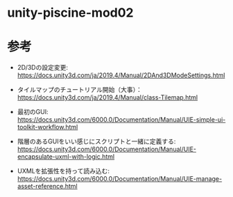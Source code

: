 # unity-piscine-mod02

# 参考
- 2D/3Dの設定変更: https://docs.unity3d.com/ja/2019.4/Manual/2DAnd3DModeSettings.html
- タイルマップのチュートリアル開始（大事）：　https://docs.unity3d.com/ja/2019.4/Manual/class-Tilemap.html

- 最初のGUI: https://docs.unity3d.com/6000.0/Documentation/Manual/UIE-simple-ui-toolkit-workflow.html
- 階層のあるGUIをいい感じにスクリプトと一緒に定義する: https://docs.unity3d.com/6000.0/Documentation/Manual/UIE-encapsulate-uxml-with-logic.html
- UXMLを拡張性を持って読み込む: https://docs.unity3d.com/6000.0/Documentation/Manual/UIE-manage-asset-reference.html
